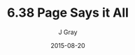 ---
title: '6.38 Page Says it All'
alt: 'Mysteries of the Arcana'
date: '2015-08-20'
author: 'J Gray'
artist: 'Keira'
chapter: '6 Void in the Road'
filler: false
---